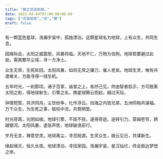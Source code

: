 ```yaml
---
title: "禅之流浪地球。"
date: 2023-04-04T07:00:00+08:00
tags: ["流浪地球","诗","禅"]
draft: false
---
```


有一颗蓝色星球，浩瀚宇宙中，孤独漂泊。这颗星球名为地球，上有众生，共同生息。

因缘际会，太阳之威震怒，风暴将临。天地不仁，万物为刍狗。地球若要避过此劫，需离繁华尘埃，寻一方净土。

众生无常，生死轮回。太阳风暴，如同无常之镰刀，催人老矣。地球生灵，唯有共渡难关，方能寻得一线生机。

五年时光，一刹那顷。诸子百家，庙堂之上，各抒己见。终由智者启示，方可脱离太阳之影，得地球新生。引擎之名，携星球腾云而起，越过天际。

钟情短暂，共济同舟。尘世纷争，化作浮云。四海之内皆兄弟，五洲同袍共谋福。万千众生，为生死之事，砥柱中流，共筑明堂。

时光荏苒，光阴如梭。地球引擎，不屈不挠，遂得奇迹。逆转引力，穿越苍穹，跨越银河。太阳风暴，虚张声势，地球破浪前行。

岁月无言，禅意空灵。地球离尘，寻觅桃源。生灵众生，拨云见日，共谋新生。

缘起缘灭，恒久长夜。地球漂泊，寻找家园。浩瀚宇宙，星汉灿烂，终会抵达梦想之岸。
